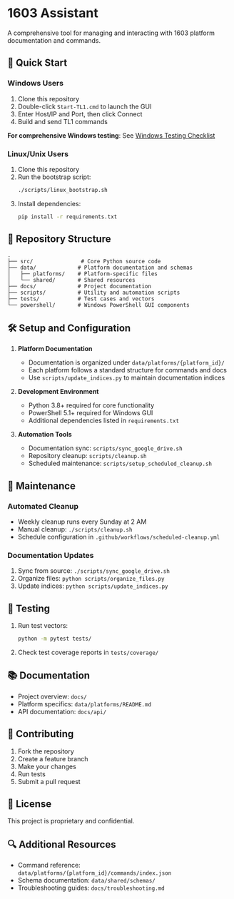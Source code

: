 # 1603 Assistant

A comprehensive tool for managing and interacting with 1603 platform documentation and commands.

## 🚀 Quick Start

### Windows Users
1. Clone this repository
2. Double-click `Start-TL1.cmd` to launch the GUI
3. Enter Host/IP and Port, then click Connect
4. Build and send TL1 commands

**For comprehensive Windows testing**: See [Windows Testing Checklist](docs/windows_testing_checklist.md)

### Linux/Unix Users
1. Clone this repository
2. Run the bootstrap script:
   ```bash
   ./scripts/linux_bootstrap.sh
   ```
3. Install dependencies:
   ```bash
   pip install -r requirements.txt
   ```

## 📁 Repository Structure

```
.
├── src/               # Core Python source code
├── data/             # Platform documentation and schemas
│   ├── platforms/    # Platform-specific files
│   └── shared/       # Shared resources
├── docs/             # Project documentation
├── scripts/          # Utility and automation scripts
├── tests/            # Test cases and vectors
└── powershell/       # Windows PowerShell GUI components
```

## 🛠️ Setup and Configuration

1. **Platform Documentation**
   - Documentation is organized under `data/platforms/{platform_id}/`
   - Each platform follows a standard structure for commands and docs
   - Use `scripts/update_indices.py` to maintain documentation indices

2. **Development Environment**
   - Python 3.8+ required for core functionality
   - PowerShell 5.1+ required for Windows GUI
   - Additional dependencies listed in `requirements.txt`

3. **Automation Tools**
   - Documentation sync: `scripts/sync_google_drive.sh`
   - Repository cleanup: `scripts/cleanup.sh`
   - Scheduled maintenance: `scripts/setup_scheduled_cleanup.sh`

## 🔄 Maintenance

### Automated Cleanup
- Weekly cleanup runs every Sunday at 2 AM
- Manual cleanup: `./scripts/cleanup.sh`
- Schedule configuration in `.github/workflows/scheduled-cleanup.yml`

### Documentation Updates
1. Sync from source: `./scripts/sync_google_drive.sh`
2. Organize files: `python scripts/organize_files.py`
3. Update indices: `python scripts/update_indices.py`

## 🧪 Testing

1. Run test vectors:
   ```bash
   python -m pytest tests/
   ```
2. Check test coverage reports in `tests/coverage/`

## 📚 Documentation

- Project overview: `docs/`
- Platform specifics: `data/platforms/README.md`
- API documentation: `docs/api/`

## 🤝 Contributing

1. Fork the repository
2. Create a feature branch
3. Make your changes
4. Run tests
5. Submit a pull request

## 📄 License

This project is proprietary and confidential.

## 🔍 Additional Resources

- Command reference: `data/platforms/{platform_id}/commands/index.json`
- Schema documentation: `data/shared/schemas/`
- Troubleshooting guides: `docs/troubleshooting.md`
